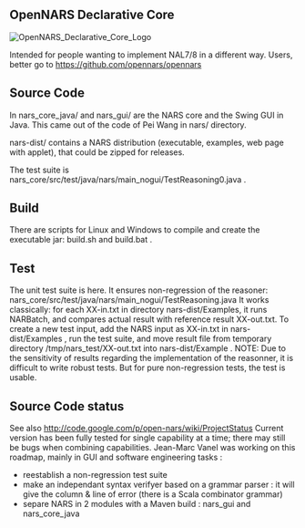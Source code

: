OpenNARS Declarative Core
-------------------------
![OpenNARS_Declarative_Core_Logo](https://user-images.githubusercontent.com/8284677/53459976-6ee8bb80-3a33-11e9-8ae4-2325fc587565.png)

Intended for people wanting to implement NAL7/8 in a different way.
Users, better go to https://github.com/opennars/opennars

Source Code
-----------
In nars_core_java/ and nars_gui/ are the NARS core and the Swing GUI in Java. This came out of the code of Pei Wang in nars/ directory.

nars-dist/ contains a NARS distribution (executable, examples, web page with applet), that could be zipped for releases.

The test suite is nars_core/src/test/java/nars/main_nogui/TestReasoning0.java .

Build
-----
There are scripts for Linux and Windows to compile and create the executable jar:
build.sh and build.bat .

Test
----
The unit test suite is here. It ensures non-regression of the reasoner:
nars_core/src/test/java/nars/main_nogui/TestReasoning.java
It works classically: for each  XX-in.txt in directory nars-dist/Examples, it runs NARBatch, and compares actual result with reference result  XX-out.txt.
To create a new test input, add the NARS input as XX-in.txt in nars-dist/Examples , run the test suite, and move result file from temporary directory
/tmp/nars_test/XX-out.txt
into nars-dist/Example .
NOTE:
Due to the sensitivity of results regarding the implementation of the reasonner, it is difficult to write robust tests. But for pure non-regression tests, the test is usable.


Source Code status
------------------
See also http://code.google.com/p/open-nars/wiki/ProjectStatus
Current version has been fully tested for single capability at a time; there may still be bugs when combining capabilities.
Jean-Marc Vanel was working on this roadmap, mainly in GUI and software engineering tasks :
- reestablish a non-regression test suite
- make an independant syntax verifyer based on a grammar parser : it will give the column & line of error (there is a Scala combinator grammar)
- separe NARS in 2 modules with a Maven build : nars_gui and nars_core_java
